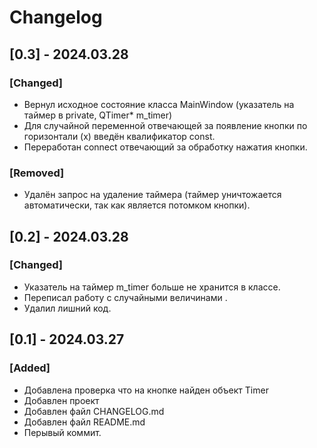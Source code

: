 
# Changelog

## [0.3] - 2024.03.28
### [Changed]
- Вернул исходное состояние класса MainWindow (указатель на таймер в private, QTimer* m_timer)
- Для случайной переменной отвечающей за появление кнопки по горизонтали (x) введён квалификатор const.
- Переработан connect отвечающий за обработку нажатия кнопки.

### [Removed]
- Удалён запрос на удаление таймера (таймер уничтожается автоматически, так как является потомком кнопки).


## [0.2] - 2024.03.28
### [Changed]
- Указатель на таймер m_timer больше не хранится в классе.
- Переписал работу с случайными величинами .
- Удалил лишний код.


## [0.1] - 2024.03.27
### [Added]
- Добавлена проверка что на кнопке найден объект Timer
- Добавлен проект
- Добавлен файл CHANGELOG.md
- Добавлен файл README.md
- Перывый коммит.

